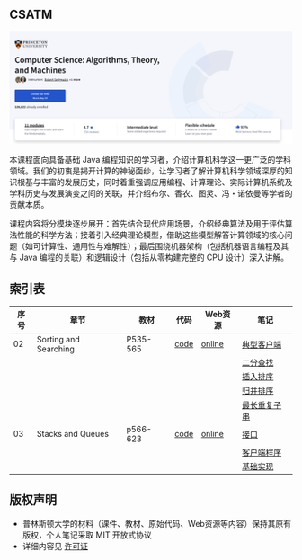 ## CSATM

![image-20250914154317293](assets/image-20250914154317293.png)

本课程面向具备基础 Java 编程知识的学习者，介绍计算机科学这一更广泛的学科领域。我们的初衷是揭开计算的神秘面纱，让学习者了解计算机科学领域深厚的知识根基与丰富的发展历史，同时着重强调应用编程、计算理论、实际计算机系统及学科历史与发展演变之间的关联，并介绍布尔、香农、图灵、冯・诺依曼等学者的贡献本质。 

课程内容将分模块逐步展开：首先结合现代应用场景，介绍经典算法及用于评估算法性能的科学方法；接着引入经典理论模型，借助这些模型解答计算领域的核心问题（如可计算性、通用性与难解性）；最后围绕机器架构（包括机器语言编程及其与 Java 编程的关联）和逻辑设计（包括从零构建完整的 CPU 设计）深入讲解。



## 索引表

| 序号 | 章节                  | 教材     | 代码                                               | Web资源                                                      | 笔记                                                         |
| ---- | --------------------- | -------- | -------------------------------------------------- | ------------------------------------------------------------ | ------------------------------------------------------------ |
| 02   | Sorting and Searching | P535-565 | <a href="02 - Sorting and Searching/code">code</a> | <a href="https://introcs.cs.princeton.edu/java/42sort/">online</a> | <a href="02 - Sorting and Searching/notes/典型客户端程序.md">典型客户端</a> |
|      |                       |          |                                                    |                                                              | <a href="02 - Sorting and Searching/notes/二分查找.md">二分查找</a> |
|      |                       |          |                                                    |                                                              | <a href="02 - Sorting and Searching/notes/插入排序.md">插入排序</a> |
|      |                       |          |                                                    |                                                              | <a href="02 - Sorting and Searching/notes/归并排序.md">归并排序</a> |
|      |                       |          |                                                    |                                                              | <a href="02 - Sorting and Searching/notes/最长重复子串.md">最长重复子串</a> |
| 03   | Stacks and Queues     | p566-623 | <a href="03 - Stacks and Queues/code">code</a>     | <a href="https://introcs.cs.princeton.edu/java/43stack/">online</a> | <a href="03 - Stacks and Queues/notes/接口.md">接口</a>      |
|      |                       |          |                                                    |                                                              | <a href="03 - Stacks and Queues/notes/客户端程序.md">客户端程序</a> |
|      |                       |          |                                                    |                                                              | <a href="03 - Stacks and Queues/notes/基础实现.md">基础实现</a> |



## 版权声明

- 普林斯顿大学的材料（课件、教材、原始代码、Web资源等内容）保持其原有版权，个人笔记采取 MIT 开放式协议
- 详细内容见 <a href="LICENSE">许可证</a>

